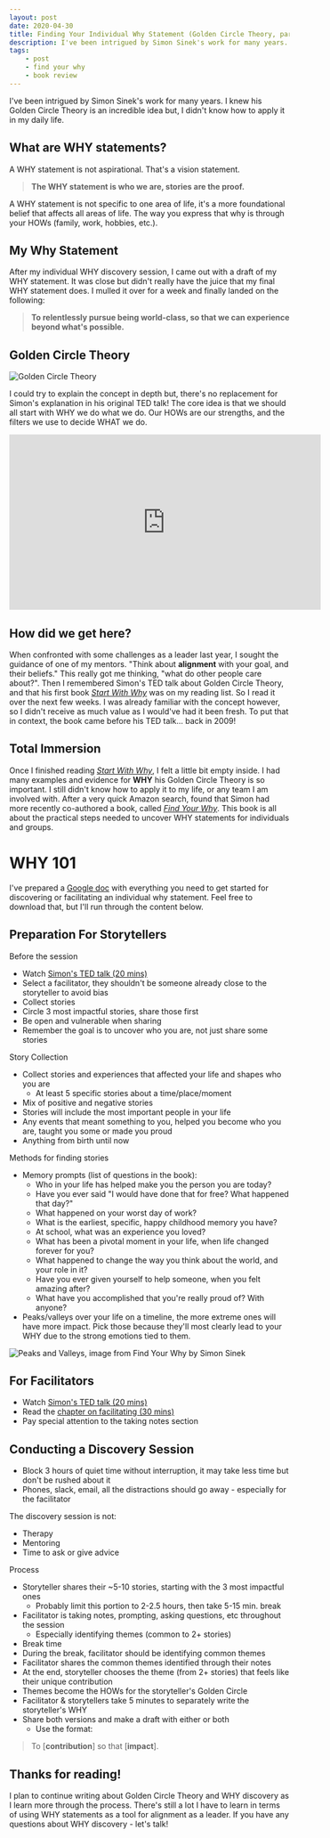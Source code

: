 ```yaml
---
layout: post
date: 2020-04-30
title: Finding Your Individual Why Statement (Golden Circle Theory, part 1)
description: I've been intrigued by Simon Sinek's work for many years. I knew his Golden Circle Theory is an incredible idea but, I didn't know how to apply it in my daily life.
tags:
    - post
    - find your why
    - book review
---
```


I've been intrigued by Simon Sinek's work for many years. I knew his Golden Circle Theory is an incredible idea but, I didn't know how to apply it in my daily life.

## What are WHY statements?

A WHY statement is not aspirational. That's a vision statement.

> **The WHY statement is who we are, stories are the proof.**

A WHY statement is not specific to one area of life, it's a more foundational belief that affects all areas of life. The way you express that why is through your HOWs (family, work, hobbies, etc.).

## My Why Statement

After my individual WHY discovery session, I came out with a draft of my WHY statement. It was close but didn't really have the juice that my final WHY statement does. I mulled it over for a week and finally landed on the following:

> **To relentlessly pursue being world-class, so that we can experience beyond what's possible.**

## Golden Circle Theory

![Golden Circle Theory](https://simonsinek.com/wp-content/uploads/2019/02/GC_slide-2.jpg)

I could try to explain the concept in depth but, there's no replacement for Simon's explanation in his original TED talk! The core idea is that we should all start with WHY we do what we do. Our HOWs are our strengths, and the filters we use to decide WHAT we do.

<iframe width="560" height="315" src="https://www.youtube.com/embed/qp0HIF3SfI4" frameborder="0" allow="accelerometer; autoplay; encrypted-media; gyroscope; picture-in-picture" allowfullscreen></iframe>

## How did we get here?

When confronted with some challenges as a leader last year, I sought the guidance of one of my mentors. "Think about **alignment** with your goal, and their beliefs." This really got me thinking, "what do other people care about?". Then I remembered Simon's TED talk about Golden Circle Theory, and that his first book [_Start With Why_](https://amzn.to/3cjZ3M4) was on my reading list. So I read it over the next few weeks. I was already familiar with the concept however, so I didn't receive as much value as I would've had it been fresh. To put that in context, the book came before his TED talk... back in 2009!

## Total Immersion

Once I finished reading [_Start With Why_](https://amzn.to/3cjZ3M4), I felt a little bit empty inside. I had many examples and evidence for **WHY** his Golden Circle Theory is so important. I still didn't know how to apply it to my life, or any team I am involved with. After a very quick Amazon search, found that Simon had more recently co-authored a book, called [_Find Your Why_](https://amzn.to/2yOfH8T). This book is all about the practical steps needed to uncover WHY statements for individuals and groups.

# WHY 101

I've prepared a [Google doc](https://docs.google.com/document/d/e/2PACX-1vSgeXDNI6KqJmyiuDtIRO7AJiLnvotTsvQJJtOzMNrmEsdLyasB6_VTCajJJQO214xvRwNzXbbtWWB3/pub) with everything you need to get started for discovering or facilitating an individual why statement. Feel free to download that, but I'll run through the content below.

## Preparation For Storytellers

Before the session
* Watch [Simon's TED talk (20 mins)](https://www.youtube.com/watch?v=qp0HIF3SfI4)
* Select a facilitator, they shouldn't be someone already close to the storyteller to avoid bias
* Collect stories
* Circle 3 most impactful stories, share those first
* Be open and vulnerable when sharing
* Remember the goal is to uncover who you are, not just share some stories

Story Collection
* Collect stories and experiences that affected your life and shapes who you are
    - At least 5 specific stories about a time/place/moment
* Mix of positive and negative stories 
* Stories will include the most important people in your life
* Any events that meant something to you, helped you become who you are, taught you some or made you proud
* Anything from birth until now

Methods for finding stories
* Memory prompts (list of questions in the book):
    - Who in your life has helped make you the person you are today?
    - Have you ever said "I would have done that for free? What happened that day?"
    - What happened on your worst day of work?
    - What is the earliest, specific, happy childhood memory you have?
    - At school, what was an experience you loved?
    - What has been a pivotal moment in your life, when life changed forever for you?
    - What happened to change the way you think about the world, and your role in it?
    - Have you ever given yourself to help someone, when you felt amazing after?
    - What have you accomplished that you're really proud of? With anyone?
* Peaks/valleys over your life on a timeline, the more extreme ones will have more impact. Pick those because they'll most clearly lead to your WHY due to the strong emotions tied to them.

![Peaks and Valleys, image from Find Your Why by Simon Sinek](./2020-04-30-life-events.jpg)

## For Facilitators
* Watch [Simon's TED talk (20 mins)](https://www.youtube.com/watch?v=qp0HIF3SfI4)
* Read the [chapter on facilitating (30 mins)](https://simonsinek.com/wp-content/uploads/2018/10/PartnerSection.pdf)
* Pay special attention to the taking notes section

## Conducting a Discovery Session

* Block 3 hours of quiet time without interruption, it may take less time but don't be rushed about it
* Phones, slack, email, all the distractions should go away - especially for the facilitator

The discovery session is not:
* Therapy
* Mentoring
* Time to ask or give advice

Process
* Storyteller shares their ~5-10 stories, starting with the 3 most impactful ones
    - Probably limit this portion to 2-2.5 hours, then take 5-15 min. break
* Facilitator is taking notes, prompting, asking questions, etc throughout the session
    - Especially identifying themes (common to 2+ stories)
* Break time
* During the break, facilitator should be identifying common themes
* Facilitator shares the common themes identified through their notes
* At the end, storyteller chooses the theme (from 2+ stories) that feels like their unique contribution
* Themes become the HOWs for the storyteller's Golden Circle
* Facilitator & storytellers take 5 minutes to separately write the storyteller's WHY
* Share both versions and make a draft with either or both
    - Use the format: 

>To [**contribution**] so that [**impact**].

## Thanks for reading!

I plan to continue writing about Golden Circle Theory and WHY discovery as I learn more through the process. There's still a lot I have to learn in terms of using WHY statements as a tool for alignment as a leader. If you have any questions about WHY discovery - let's talk!